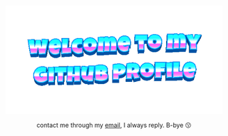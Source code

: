 <p align="center">
  <img src="https://raw.githubusercontent.com/harshkad/harshkad/refs/heads/main/welcome-header.gif" width="500" alt="Coding Cat GIF" />
</p>

<p align="center">
  contact me through my <a href="mailto:hello.harshkd@gmail.com">email</a>, I always reply. B-bye 😗
</p>

